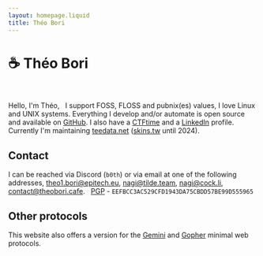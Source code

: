 ```yaml
---
layout: homepage.liquid
title: Théo Bori
---
```


# ☕ Théo Bori

&nbsp;
&nbsp;
&nbsp;

Hello, I'm Théo,
&nbsp;
I support FOSS, FLOSS and pubnix(es) values, I love Linux and UNIX systems.
Everything I develop and/or automate is open source and available on [GitHub](https://github.com/theobori).
I also have a [CTFtime](https://ctftime.org/user/67138) and a [LinkedIn](https://www.linkedin.com/in/theo-bori) profile.
&nbsp;
Currently I'm maintaining [teedata.net](https://teedata.net) ([skins.tw](https://skins.tw) until 2024).

<h2 class="category category-home ">Contact</h2>

I can be reached via Discord (`b0th`) or via email at one of the following addresses, <a href="mailto:theo1.bori@epitech.eu">theo1.bori@epitech.eu</a>, <a href="mailto:nagi@tilde.team">nagi@tilde.team</a>, <a href="mailto:nagi@cock.li">nagi@cock.li</a>, <a href="mailto:contact@theobori.cafe">contact@theobori.cafe</a>.
&nbsp;
[PGP](/pgp.asc) - `EEFBCC3AC529CFD1943DA75CBDD57BE99D555965`

<h2 class="category category-home ">Other protocols</h2>

This website also offers a version for the [Gemini](gemini://tilde.pink/~nagi) and [Gopher](gopher://tilde.pink:70/1/~nagi) minimal web protocols.
